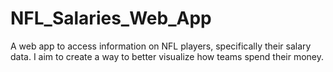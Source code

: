 # NFL_Salaries_Web_App
 A web app to access information on NFL players, specifically their salary data. I aim to create a way to better visualize how teams spend their money. 
